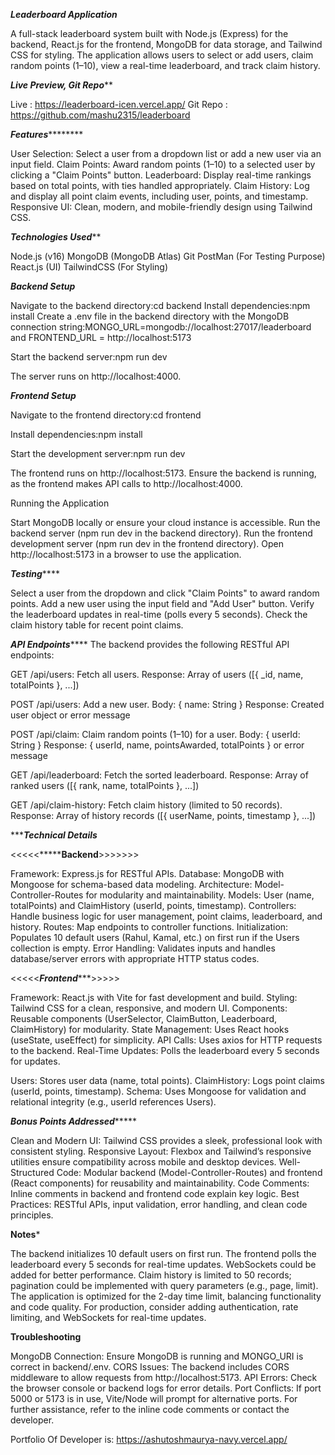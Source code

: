 *********************Leaderboard Application*********************

A full-stack leaderboard system built with Node.js (Express) for the backend, React.js for the frontend, MongoDB for data storage, and Tailwind CSS for styling. The application allows users to select or add users, claim random points (1–10), view a real-time leaderboard, and track claim history.


*****************Live Preview, Git Repo*******************

Live : https://leaderboard-icen.vercel.app/
Git Repo : https://github.com/mashu2315/leaderboard


*******************Features***************************

User Selection: Select a user from a dropdown list or add a new user via an input field.
Claim Points: Award random points (1–10) to a selected user by clicking a "Claim Points" button.
Leaderboard: Display real-time rankings based on total points, with ties handled appropriately.
Claim History: Log and display all point claim events, including user, points, and timestamp.
Responsive UI: Clean, modern, and mobile-friendly design using Tailwind CSS.





*****************Technologies Used*******************

Node.js (v16)
MongoDB (MongoDB Atlas)
Git
PostMan (For Testing Purpose)
React.js (UI)
TailwindCSS (For Styling)





***********************Backend Setup***********************

Navigate to the backend directory:cd backend
Install dependencies:npm install
Create a .env file in the backend directory with the MongoDB connection string:MONGO_URL=mongodb://localhost:27017/leaderboard
and FRONTEND_URL = http://localhost:5173

Start the backend server:npm run dev

The server runs on http://localhost:4000.






*******************Frontend Setup*******************

Navigate to the frontend directory:cd frontend


Install dependencies:npm install


Start the development server:npm run dev

The frontend runs on http://localhost:5173.
Ensure the backend is running, as the frontend makes API calls to http://localhost:4000.

Running the Application

Start MongoDB locally or ensure your cloud instance is accessible.
Run the backend server (npm run dev in the backend directory).
Run the frontend development server (npm run dev in the frontend directory).
Open http://localhost:5173 in a browser to use the application.







*******************Testing***********************

Select a user from the dropdown and click "Claim Points" to award random points.
Add a new user using the input field and "Add User" button.
Verify the leaderboard updates in real-time (polls every 5 seconds).
Check the claim history table for recent point claims.







*********************API Endpoints*************************
The backend provides the following RESTful API endpoints:

GET /api/users: Fetch all users.
Response: Array of users ([{ _id, name, totalPoints }, ...])


POST /api/users: Add a new user.
Body: { name: String }
Response: Created user object or error message


POST /api/claim: Claim random points (1–10) for a user.
Body: { userId: String }
Response: { userId, name, pointsAwarded, totalPoints }
or error message



GET /api/leaderboard: Fetch the sorted leaderboard.
Response: Array of ranked users ([{ rank, name, totalPoints }, ...])



GET /api/claim-history: Fetch claim history (limited to 50 records).
Response: Array of history records ([{ userName, points, timestamp }, ...])











**********************Technical Details*******************

<<<<<*****************Backend************>>>>>>>


Framework: Express.js for RESTful APIs.
Database: MongoDB with Mongoose for schema-based data modeling.
Architecture: Model-Controller-Routes for modularity and maintainability.
Models: User (name, totalPoints) and ClaimHistory (userId, points, timestamp).
Controllers: Handle business logic for user management, point claims, leaderboard, and history.
Routes: Map endpoints to controller functions.
Initialization: Populates 10 default users (Rahul, Kamal, etc.) on first run if the Users collection is empty.
Error Handling: Validates inputs and handles database/server errors with appropriate HTTP status codes.

<<<<<*******************Frontend**********************>>>>>


Framework: React.js with Vite for fast development and build.
Styling: Tailwind CSS for a clean, responsive, and modern UI.
Components: Reusable components (UserSelector, ClaimButton, Leaderboard, ClaimHistory) for modularity.
State Management: Uses React hooks (useState, useEffect) for simplicity.
API Calls: Uses axios for HTTP requests to the backend.
Real-Time Updates: Polls the leaderboard every 5 seconds for updates.


Users: Stores user data (name, total points).
ClaimHistory: Logs point claims (userId, points, timestamp).
Schema: Uses Mongoose for validation and relational integrity (e.g., userId references Users).





*******************Bonus Points Addressed************************


Clean and Modern UI: Tailwind CSS provides a sleek, professional look with consistent styling.
Responsive Layout: Flexbox and Tailwind’s responsive utilities ensure compatibility across mobile and desktop devices.
Well-Structured Code: Modular backend (Model-Controller-Routes) and frontend (React components) for reusability and maintainability.
Code Comments: Inline comments in backend and frontend code explain key logic.
Best Practices: RESTful APIs, input validation, error handling, and clean code principles.







**************************Notes***************************


The backend initializes 10 default users on first run.
The frontend polls the leaderboard every 5 seconds for real-time updates. WebSockets could be added for better performance.
Claim history is limited to 50 records; pagination could be implemented with query parameters (e.g., page, limit).
The application is optimized for the 2-day time limit, balancing functionality and code quality.
For production, consider adding authentication, rate limiting, and WebSockets for real-time updates.






**************************Troubleshooting**************************


MongoDB Connection: Ensure MongoDB is running and MONGO_URI is correct in backend/.env.
CORS Issues: The backend includes CORS middleware to allow requests from http://localhost:5173.
API Errors: Check the browser console or backend logs for error details.
Port Conflicts: If port 5000 or 5173 is in use, Vite/Node will prompt for alternative ports.
For further assistance, refer to the inline code comments or contact the developer.

Portfolio Of Developer is:  https://ashutoshmaurya-navy.vercel.app/


